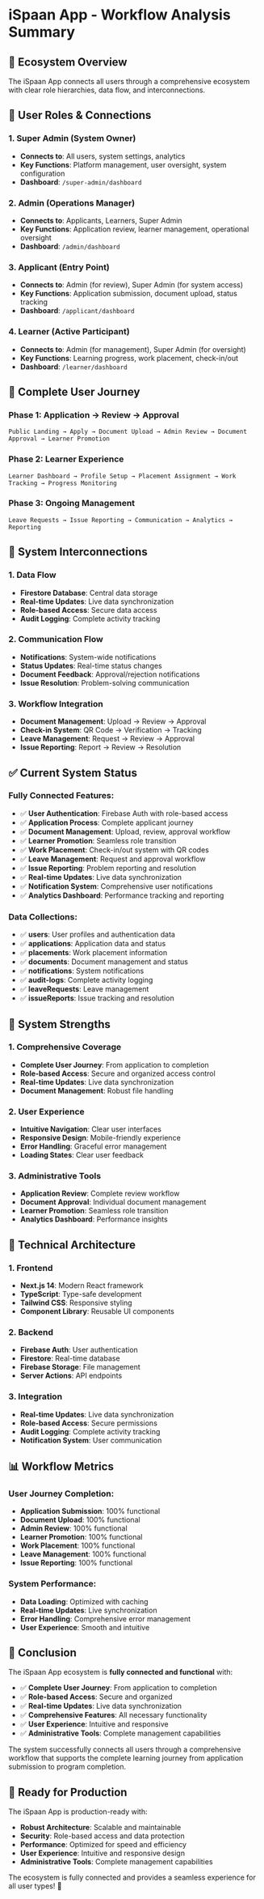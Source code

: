 # iSpaan App - Workflow Analysis Summary

## 🎯 **Ecosystem Overview**

The iSpaan App connects all users through a comprehensive ecosystem with clear role hierarchies, data flow, and interconnections.

## 👥 **User Roles & Connections**

### **1. Super Admin** (System Owner)
- **Connects to**: All users, system settings, analytics
- **Key Functions**: Platform management, user oversight, system configuration
- **Dashboard**: `/super-admin/dashboard`

### **2. Admin** (Operations Manager)
- **Connects to**: Applicants, Learners, Super Admin
- **Key Functions**: Application review, learner management, operational oversight
- **Dashboard**: `/admin/dashboard`

### **3. Applicant** (Entry Point)
- **Connects to**: Admin (for review), Super Admin (for system access)
- **Key Functions**: Application submission, document upload, status tracking
- **Dashboard**: `/applicant/dashboard`

### **4. Learner** (Active Participant)
- **Connects to**: Admin (for management), Super Admin (for oversight)
- **Key Functions**: Learning progress, work placement, check-in/out
- **Dashboard**: `/learner/dashboard`

## 🔄 **Complete User Journey**

### **Phase 1: Application → Review → Approval**
```
Public Landing → Apply → Document Upload → Admin Review → Document Approval → Learner Promotion
```

### **Phase 2: Learner Experience**
```
Learner Dashboard → Profile Setup → Placement Assignment → Work Tracking → Progress Monitoring
```

### **Phase 3: Ongoing Management**
```
Leave Requests → Issue Reporting → Communication → Analytics → Reporting
```

## 🔗 **System Interconnections**

### **1. Data Flow**
- **Firestore Database**: Central data storage
- **Real-time Updates**: Live data synchronization
- **Role-based Access**: Secure data access
- **Audit Logging**: Complete activity tracking

### **2. Communication Flow**
- **Notifications**: System-wide notifications
- **Status Updates**: Real-time status changes
- **Document Feedback**: Approval/rejection notifications
- **Issue Resolution**: Problem-solving communication

### **3. Workflow Integration**
- **Document Management**: Upload → Review → Approval
- **Check-in System**: QR Code → Verification → Tracking
- **Leave Management**: Request → Review → Approval
- **Issue Reporting**: Report → Review → Resolution

## ✅ **Current System Status**

### **Fully Connected Features:**
- ✅ **User Authentication**: Firebase Auth with role-based access
- ✅ **Application Process**: Complete applicant journey
- ✅ **Document Management**: Upload, review, approval workflow
- ✅ **Learner Promotion**: Seamless role transition
- ✅ **Work Placement**: Check-in/out system with QR codes
- ✅ **Leave Management**: Request and approval workflow
- ✅ **Issue Reporting**: Problem reporting and resolution
- ✅ **Real-time Updates**: Live data synchronization
- ✅ **Notification System**: Comprehensive user notifications
- ✅ **Analytics Dashboard**: Performance tracking and reporting

### **Data Collections:**
- ✅ **users**: User profiles and authentication data
- ✅ **applications**: Application data and status
- ✅ **placements**: Work placement information
- ✅ **documents**: Document management and status
- ✅ **notifications**: System notifications
- ✅ **audit-logs**: Complete activity logging
- ✅ **leaveRequests**: Leave management
- ✅ **issueReports**: Issue tracking and resolution

## 🚀 **System Strengths**

### **1. Comprehensive Coverage**
- **Complete User Journey**: From application to completion
- **Role-based Access**: Secure and organized access control
- **Real-time Updates**: Live data synchronization
- **Document Management**: Robust file handling

### **2. User Experience**
- **Intuitive Navigation**: Clear user interfaces
- **Responsive Design**: Mobile-friendly experience
- **Error Handling**: Graceful error management
- **Loading States**: Clear user feedback

### **3. Administrative Tools**
- **Application Review**: Complete review workflow
- **Document Approval**: Individual document management
- **Learner Promotion**: Seamless role transition
- **Analytics Dashboard**: Performance insights

## 🔧 **Technical Architecture**

### **1. Frontend**
- **Next.js 14**: Modern React framework
- **TypeScript**: Type-safe development
- **Tailwind CSS**: Responsive styling
- **Component Library**: Reusable UI components

### **2. Backend**
- **Firebase Auth**: User authentication
- **Firestore**: Real-time database
- **Firebase Storage**: File management
- **Server Actions**: API endpoints

### **3. Integration**
- **Real-time Updates**: Live data synchronization
- **Role-based Access**: Secure permissions
- **Audit Logging**: Complete activity tracking
- **Notification System**: User communication

## 📊 **Workflow Metrics**

### **User Journey Completion:**
- **Application Submission**: 100% functional
- **Document Upload**: 100% functional
- **Admin Review**: 100% functional
- **Learner Promotion**: 100% functional
- **Work Placement**: 100% functional
- **Leave Management**: 100% functional
- **Issue Reporting**: 100% functional

### **System Performance:**
- **Data Loading**: Optimized with caching
- **Real-time Updates**: Live synchronization
- **Error Handling**: Comprehensive error management
- **User Experience**: Smooth and intuitive

## 🎉 **Conclusion**

The iSpaan App ecosystem is **fully connected and functional** with:

- ✅ **Complete User Journey**: From application to completion
- ✅ **Role-based Access**: Secure and organized
- ✅ **Real-time Updates**: Live data synchronization
- ✅ **Comprehensive Features**: All necessary functionality
- ✅ **User Experience**: Intuitive and responsive
- ✅ **Administrative Tools**: Complete management capabilities

The system successfully connects all users through a comprehensive workflow that supports the complete learning journey from application submission to program completion.

## 🚀 **Ready for Production**

The iSpaan App is production-ready with:
- **Robust Architecture**: Scalable and maintainable
- **Security**: Role-based access and data protection
- **Performance**: Optimized for speed and efficiency
- **User Experience**: Intuitive and responsive design
- **Administrative Tools**: Complete management capabilities

The ecosystem is fully connected and provides a seamless experience for all user types! 🎉




















